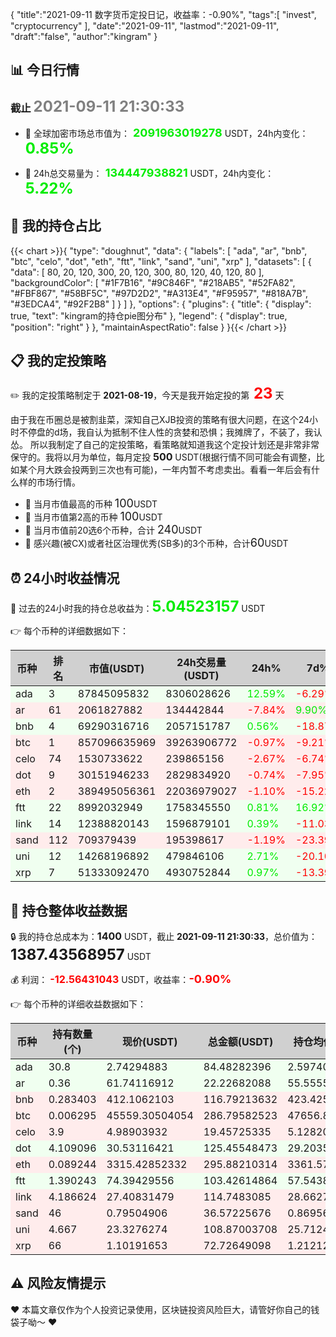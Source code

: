{
  "title":"2021-09-11 数字货币定投日记，收益率：-0.90%",
  "tags":[
    "invest",
    "cryptocurrency"
  ],
  "date":"2021-09-11",
  "lastmod":"2021-09-11",
  "draft":"false",
  "author":"kingram"
}

##  📊 今日行情
### 截止 <font color=grey size=5 >**2021-09-11 21:30:33**</font>
- 🍖 全球加密市场总市值为：<font color=#00EC00 size=4 > **2091963019278**</font> USDT，24h内变化：<font color=#00EC00 size=5 > **0.85%**</font>

- 🍤 24h总交易量为：<font color=#00EC00 size=4 > **134447938821**</font> USDT，24h内变化：<font color=#00EC00 size=5 > **5.22%**</font>

## 🎨 我的持仓占比
   {{&lt; chart &gt;}}{
    &#34;type&#34;: &#34;doughnut&#34;,
    &#34;data&#34;: {
        &#34;labels&#34;: [
            &#34;ada&#34;,
            &#34;ar&#34;,
            &#34;bnb&#34;,
            &#34;btc&#34;,
            &#34;celo&#34;,
            &#34;dot&#34;,
            &#34;eth&#34;,
            &#34;ftt&#34;,
            &#34;link&#34;,
            &#34;sand&#34;,
            &#34;uni&#34;,
            &#34;xrp&#34;
        ],
        &#34;datasets&#34;: [
            {
                &#34;data&#34;: [
                    80,
                    20,
                    120,
                    300,
                    20,
                    120,
                    300,
                    80,
                    120,
                    40,
                    120,
                    80
                ],
                &#34;backgroundColor&#34;: [
                    &#34;#1F7B16&#34;,
                    &#34;#9C846F&#34;,
                    &#34;#218AB5&#34;,
                    &#34;#52FA82&#34;,
                    &#34;#FBF867&#34;,
                    &#34;#58BF5C&#34;,
                    &#34;#97D2D2&#34;,
                    &#34;#A313E4&#34;,
                    &#34;#F95957&#34;,
                    &#34;#818A7B&#34;,
                    &#34;#3EDCA4&#34;,
                    &#34;#92F2B8&#34;
                ]
            }
        ]
    },
    &#34;options&#34;: {
        &#34;plugins&#34;: {
            &#34;title&#34;: {
                &#34;display&#34;: true,
                &#34;text&#34;: &#34;kingram的持仓pie图分布&#34;
            },
            &#34;legend&#34;: {
                &#34;display&#34;: true,
                &#34;position&#34;: &#34;right&#34;
            }
        },
        &#34;maintainAspectRatio&#34;: false
    }
}{{&lt; /chart &gt;}}

## 📋 我的定投策略
 ✏️ 我的定投策略制定于 **2021-08-19**，今天是我开始定投的第<font color=#FF0000 size=5 > **23**</font> 天

<div>由于我在币圈总是被割韭菜，深知自己XJB投资的策略有很大问题，在这个24小时不停盘的d场，我自认为抵制不住人性的贪婪和恐惧；我摊牌了，不装了，我认怂。
所以我制定了自己的定投策略，看策略就知道我这个定投计划还是非常非常保守的。我将以月为单位，每月定投 <font size=3 ><strong> 500 </strong></font> USDT(根据行情不同可能会有调整，比如某个月大跌会投两到三次也有可能)，一年内暂不考虑卖出。看看一年后会有什么样的市场行情。</div>

- 🥇 当月市值最高的币种 <font size=4 >100</font>USDT
- 🥈 当月市值第2高的币种 <font size=4 >100</font>USDT
- 🥉 当月市值前20选6个币种，合计 <font size=4 >240</font>USDT
- 🏅 感兴趣(被CX)或者社区治理优秀(SB多)的3个币种，合计<font size=4 >60</font>USDT

## ⏰ 24小时收益情况
📌 过去的24小时我的持仓总收益为：<font color=#00EC00 size=5 >**5.04523157**</font> USDT

👉 每个币种的详细数据如下：
<table>
    <thead><tr bgcolor="#d0d0d0" ><th>币种</th><th>排名</th><th>市值(USDT)</th><th>24h交易量(USDT)</th><th>24h%</th><th>7d%</th><th>24h收益</th></tr></thead>
    <tbody>
    <tr>
        <td bgcolor=#F0FFF0>ada</td>
        <td bgcolor=#F0FFF0>3</td>
        <td bgcolor=#F0FFF0>87845095832</td>
        <td bgcolor=#F0FFF0>8306028626</td>
        <td bgcolor=#F0FFF0><font color=#00EC00>12.59%</font></td>
        <td bgcolor=#F0FFF0><font color=#FF0000>-6.29%</font></td>
        <td bgcolor=#F0FFF0><font color=#00EC00 size=3 ><strong>9.44558357</strong></font></td>
    </tr>
    <tr>
        <td bgcolor=#FFECEC>ar</td>
        <td bgcolor=#FFECEC>61</td>
        <td bgcolor=#FFECEC>2061827882</td>
        <td bgcolor=#FFECEC>134442844</td>
        <td bgcolor=#FFECEC><font color=#FF0000>-7.84%</font></td>
        <td bgcolor=#FFECEC><font color=#00EC00>9.90%</font></td>
        <td bgcolor=#FFECEC><font color=#FF0000 size=3 ><strong>-1.89169225</strong></font></td>
    </tr>
    <tr>
        <td bgcolor=#F0FFF0>bnb</td>
        <td bgcolor=#F0FFF0>4</td>
        <td bgcolor=#F0FFF0>69290316716</td>
        <td bgcolor=#F0FFF0>2057151787</td>
        <td bgcolor=#F0FFF0><font color=#00EC00>0.56%</font></td>
        <td bgcolor=#F0FFF0><font color=#FF0000>-18.87%</font></td>
        <td bgcolor=#F0FFF0><font color=#00EC00 size=3 ><strong>0.6530591</strong></font></td>
    </tr>
    <tr>
        <td bgcolor=#FFECEC>btc</td>
        <td bgcolor=#FFECEC>1</td>
        <td bgcolor=#FFECEC>857096635969</td>
        <td bgcolor=#FFECEC>39263906772</td>
        <td bgcolor=#FFECEC><font color=#FF0000>-0.97%</font></td>
        <td bgcolor=#FFECEC><font color=#FF0000>-9.21%</font></td>
        <td bgcolor=#FFECEC><font color=#FF0000 size=3 ><strong>-2.79914254</strong></font></td>
    </tr>
    <tr>
        <td bgcolor=#FFECEC>celo</td>
        <td bgcolor=#FFECEC>74</td>
        <td bgcolor=#FFECEC>1530733622</td>
        <td bgcolor=#FFECEC>239865156</td>
        <td bgcolor=#FFECEC><font color=#FF0000>-2.67%</font></td>
        <td bgcolor=#FFECEC><font color=#FF0000>-6.74%</font></td>
        <td bgcolor=#FFECEC><font color=#FF0000 size=3 ><strong>-0.53325619</strong></font></td>
    </tr>
    <tr>
        <td bgcolor=#FFECEC>dot</td>
        <td bgcolor=#FFECEC>9</td>
        <td bgcolor=#FFECEC>30151946233</td>
        <td bgcolor=#FFECEC>2829834920</td>
        <td bgcolor=#FFECEC><font color=#FF0000>-0.74%</font></td>
        <td bgcolor=#FFECEC><font color=#FF0000>-7.95%</font></td>
        <td bgcolor=#FFECEC><font color=#FF0000 size=3 ><strong>-0.9385201</strong></font></td>
    </tr>
    <tr>
        <td bgcolor=#FFECEC>eth</td>
        <td bgcolor=#FFECEC>2</td>
        <td bgcolor=#FFECEC>389495056361</td>
        <td bgcolor=#FFECEC>22036979027</td>
        <td bgcolor=#FFECEC><font color=#FF0000>-1.10%</font></td>
        <td bgcolor=#FFECEC><font color=#FF0000>-15.22%</font></td>
        <td bgcolor=#FFECEC><font color=#FF0000 size=3 ><strong>-3.29615021</strong></font></td>
    </tr>
    <tr>
        <td bgcolor=#F0FFF0>ftt</td>
        <td bgcolor=#F0FFF0>22</td>
        <td bgcolor=#F0FFF0>8992032949</td>
        <td bgcolor=#F0FFF0>1758345550</td>
        <td bgcolor=#F0FFF0><font color=#00EC00>0.81%</font></td>
        <td bgcolor=#F0FFF0><font color=#00EC00>16.92%</font></td>
        <td bgcolor=#F0FFF0><font color=#00EC00 size=3 ><strong>0.83103453</strong></font></td>
    </tr>
    <tr>
        <td bgcolor=#F0FFF0>link</td>
        <td bgcolor=#F0FFF0>14</td>
        <td bgcolor=#F0FFF0>12388820143</td>
        <td bgcolor=#F0FFF0>1596879101</td>
        <td bgcolor=#F0FFF0><font color=#00EC00>0.39%</font></td>
        <td bgcolor=#F0FFF0><font color=#FF0000>-11.03%</font></td>
        <td bgcolor=#F0FFF0><font color=#00EC00 size=3 ><strong>0.44551759</strong></font></td>
    </tr>
    <tr>
        <td bgcolor=#FFECEC>sand</td>
        <td bgcolor=#FFECEC>112</td>
        <td bgcolor=#FFECEC>709379439</td>
        <td bgcolor=#FFECEC>195398617</td>
        <td bgcolor=#FFECEC><font color=#FF0000>-1.19%</font></td>
        <td bgcolor=#FFECEC><font color=#FF0000>-23.39%</font></td>
        <td bgcolor=#FFECEC><font color=#FF0000 size=3 ><strong>-0.44087717</strong></font></td>
    </tr>
    <tr>
        <td bgcolor=#F0FFF0>uni</td>
        <td bgcolor=#F0FFF0>12</td>
        <td bgcolor=#F0FFF0>14268196892</td>
        <td bgcolor=#F0FFF0>479846106</td>
        <td bgcolor=#F0FFF0><font color=#00EC00>2.71%</font></td>
        <td bgcolor=#F0FFF0><font color=#FF0000>-20.10%</font></td>
        <td bgcolor=#F0FFF0><font color=#00EC00 size=3 ><strong>2.86933439</strong></font></td>
    </tr>
    <tr>
        <td bgcolor=#F0FFF0>xrp</td>
        <td bgcolor=#F0FFF0>7</td>
        <td bgcolor=#F0FFF0>51333092470</td>
        <td bgcolor=#F0FFF0>4930752844</td>
        <td bgcolor=#F0FFF0><font color=#00EC00>0.97%</font></td>
        <td bgcolor=#F0FFF0><font color=#FF0000>-13.39%</font></td>
        <td bgcolor=#F0FFF0><font color=#00EC00 size=3 ><strong>0.70034085</strong></font></td>
    </tr>
    </tbody>
</table>

## 🎯 持仓整体收益数据

🔒 我的持仓总成本为：<font size=3 >**1400**</font> USDT，截止 **2021-09-11 21:30:33**，总价值为：<font  size=5 >**1387.43568957**</font> USDT

💰 利润： <font color=#FF0000 size=3 >**-12.56431043**</font> USDT，收益率：<font color=#FF0000 size=4 >**-0.90%**</font>

👉 每个币种的详细收益数据如下：

<table>
    <thead><tr bgcolor="#d0d0d0" ><th>币种</th><th>持有数量(个)</th><th>现价(USDT)</th><th>总金额(USDT)</th><th>持仓均价(USDT)</th><th>成本(USDT)</th><th>利润(USDT)</th><th>收益率</th></tr></thead>
    <tbody>
    <tr>
        <td bgcolor=#F0FFF0>ada</td>
        <td bgcolor=#F0FFF0>30.8</td>
        <td bgcolor=#F0FFF0>2.74294883</td>
        <td bgcolor=#F0FFF0>84.48282396</td>
        <td bgcolor=#F0FFF0>2.5974026</td>
        <td bgcolor=#F0FFF0>80</td>
        <td bgcolor=#F0FFF0>4.48282396</td>
        <td bgcolor=#F0FFF0><font color=#00EC00 size=3 ><strong>5.60%</strong></font></td>
    </tr>
    <tr>
        <td bgcolor=#F0FFF0>ar</td>
        <td bgcolor=#F0FFF0>0.36</td>
        <td bgcolor=#F0FFF0>61.74116912</td>
        <td bgcolor=#F0FFF0>22.22682088</td>
        <td bgcolor=#F0FFF0>55.55555556</td>
        <td bgcolor=#F0FFF0>20</td>
        <td bgcolor=#F0FFF0>2.22682088</td>
        <td bgcolor=#F0FFF0><font color=#00EC00 size=3 ><strong>11.13%</strong></font></td>
    </tr>
    <tr>
        <td bgcolor=#FFECEC>bnb</td>
        <td bgcolor=#FFECEC>0.283403</td>
        <td bgcolor=#FFECEC>412.1062103</td>
        <td bgcolor=#FFECEC>116.79213632</td>
        <td bgcolor=#FFECEC>423.42529896</td>
        <td bgcolor=#FFECEC>120</td>
        <td bgcolor=#FFECEC>-3.20786368</td>
        <td bgcolor=#FFECEC><font color=#FF0000 size=3 ><strong>-2.67%</strong></font></td>
    </tr>
    <tr>
        <td bgcolor=#FFECEC>btc</td>
        <td bgcolor=#FFECEC>0.006295</td>
        <td bgcolor=#FFECEC>45559.30504054</td>
        <td bgcolor=#FFECEC>286.79582523</td>
        <td bgcolor=#FFECEC>47656.87053217</td>
        <td bgcolor=#FFECEC>300</td>
        <td bgcolor=#FFECEC>-13.20417477</td>
        <td bgcolor=#FFECEC><font color=#FF0000 size=3 ><strong>-4.40%</strong></font></td>
    </tr>
    <tr>
        <td bgcolor=#FFECEC>celo</td>
        <td bgcolor=#FFECEC>3.9</td>
        <td bgcolor=#FFECEC>4.98903932</td>
        <td bgcolor=#FFECEC>19.45725335</td>
        <td bgcolor=#FFECEC>5.12820513</td>
        <td bgcolor=#FFECEC>20</td>
        <td bgcolor=#FFECEC>-0.54274665</td>
        <td bgcolor=#FFECEC><font color=#FF0000 size=3 ><strong>-2.71%</strong></font></td>
    </tr>
    <tr>
        <td bgcolor=#F0FFF0>dot</td>
        <td bgcolor=#F0FFF0>4.109096</td>
        <td bgcolor=#F0FFF0>30.53116421</td>
        <td bgcolor=#F0FFF0>125.45548473</td>
        <td bgcolor=#F0FFF0>29.20350364</td>
        <td bgcolor=#F0FFF0>120</td>
        <td bgcolor=#F0FFF0>5.45548473</td>
        <td bgcolor=#F0FFF0><font color=#00EC00 size=3 ><strong>4.55%</strong></font></td>
    </tr>
    <tr>
        <td bgcolor=#FFECEC>eth</td>
        <td bgcolor=#FFECEC>0.089244</td>
        <td bgcolor=#FFECEC>3315.42852332</td>
        <td bgcolor=#FFECEC>295.88210314</td>
        <td bgcolor=#FFECEC>3361.57052575</td>
        <td bgcolor=#FFECEC>300</td>
        <td bgcolor=#FFECEC>-4.11789686</td>
        <td bgcolor=#FFECEC><font color=#FF0000 size=3 ><strong>-1.37%</strong></font></td>
    </tr>
    <tr>
        <td bgcolor=#F0FFF0>ftt</td>
        <td bgcolor=#F0FFF0>1.390243</td>
        <td bgcolor=#F0FFF0>74.39429556</td>
        <td bgcolor=#F0FFF0>103.42614864</td>
        <td bgcolor=#F0FFF0>57.543897</td>
        <td bgcolor=#F0FFF0>80</td>
        <td bgcolor=#F0FFF0>23.42614864</td>
        <td bgcolor=#F0FFF0><font color=#00EC00 size=3 ><strong>29.28%</strong></font></td>
    </tr>
    <tr>
        <td bgcolor=#FFECEC>link</td>
        <td bgcolor=#FFECEC>4.186624</td>
        <td bgcolor=#FFECEC>27.40831479</td>
        <td bgcolor=#FFECEC>114.7483085</td>
        <td bgcolor=#FFECEC>28.66271249</td>
        <td bgcolor=#FFECEC>120</td>
        <td bgcolor=#FFECEC>-5.2516915</td>
        <td bgcolor=#FFECEC><font color=#FF0000 size=3 ><strong>-4.38%</strong></font></td>
    </tr>
    <tr>
        <td bgcolor=#FFECEC>sand</td>
        <td bgcolor=#FFECEC>46</td>
        <td bgcolor=#FFECEC>0.79504906</td>
        <td bgcolor=#FFECEC>36.57225676</td>
        <td bgcolor=#FFECEC>0.86956522</td>
        <td bgcolor=#FFECEC>40</td>
        <td bgcolor=#FFECEC>-3.42774324</td>
        <td bgcolor=#FFECEC><font color=#FF0000 size=3 ><strong>-8.57%</strong></font></td>
    </tr>
    <tr>
        <td bgcolor=#FFECEC>uni</td>
        <td bgcolor=#FFECEC>4.667</td>
        <td bgcolor=#FFECEC>23.3276274</td>
        <td bgcolor=#FFECEC>108.87003708</td>
        <td bgcolor=#FFECEC>25.71244911</td>
        <td bgcolor=#FFECEC>120</td>
        <td bgcolor=#FFECEC>-11.12996292</td>
        <td bgcolor=#FFECEC><font color=#FF0000 size=3 ><strong>-9.27%</strong></font></td>
    </tr>
    <tr>
        <td bgcolor=#FFECEC>xrp</td>
        <td bgcolor=#FFECEC>66</td>
        <td bgcolor=#FFECEC>1.10191653</td>
        <td bgcolor=#FFECEC>72.72649098</td>
        <td bgcolor=#FFECEC>1.21212121</td>
        <td bgcolor=#FFECEC>80</td>
        <td bgcolor=#FFECEC>-7.27350902</td>
        <td bgcolor=#FFECEC><font color=#FF0000 size=3 ><strong>-9.09%</strong></font></td>
    </tr>
    </tbody>
</table>

## ⚠️ 风险友情提示
❤️ 本篇文章仅作为个人投资记录使用，区块链投资风险巨大，请管好你自己的钱袋子呦～ ❤️